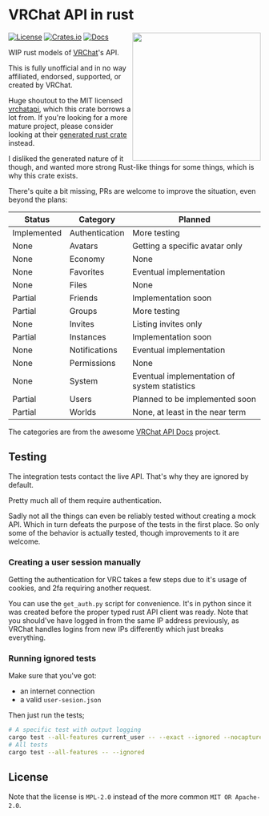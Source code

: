 # VRChat API in rust

<img align="right" width="256" height="256" src="https://github.com/onlivfe/vrc_rs/raw/main/logo.png"/>

[![License](https://img.shields.io/crates/l/vrc.svg)](https://github.com/onlivfe/vrc_rs/src/LICENSE)
[![Crates.io](https://img.shields.io/crates/v/vrc.svg)](https://crates.io/crates/vrc)
[![Docs](https://docs.rs/vrc/badge.svg)](https://docs.rs/crate/vrc/)

WIP rust models of [VRChat](https://store.steampowered.com/app/438100/VRChat/)'s API.

This is fully unofficial and in no way affiliated, endorsed, supported, or created by VRChat.

Huge shoutout to the MIT licensed [vrchatapi](https://vrchatapi.github.io), which this crate borrows a lot from.
If you're looking for a more mature project, please consider looking at their [generated rust crate](https://github.com/vrchatapi/vrchatapi-rust) instead.

I disliked the generated nature of it though, and wanted more strong Rust-like things for some things, which is why this crate exists.

There's quite a bit missing, PRs are welcome to improve the situation, even beyond the plans:

| Status | Category | Planned |
| --- | --- | --- |
| Implemented | Authentication | More testing |
| None | Avatars | Getting a specific avatar only |
| None | Economy | None |
| None | Favorites | Eventual implementation |
| None | Files | None |
| Partial | Friends | Implementation soon |
| Partial | Groups | More testing |
| None | Invites | Listing invites only |
| Partial | Instances | Implementation soon |
| None | Notifications | Eventual implementation |
| None | Permissions | None |
| None | System | Eventual implementation of system statistics |
| Partial | Users | Planned to be implemented soon |
| Partial | Worlds | None, at least in the near term |

The categories are from the awesome [VRChat API Docs](https://vrchatapi.github.io/docs/api/) project.

## Testing

The integration tests contact the live API.
That's why they are ignored by default.

Pretty much all of them require authentication.

Sadly not all the things can even be reliably tested without creating a mock API.
Which in turn defeats the purpose of the tests in the first place.
So only some of the behavior is actually tested, though improvements to it are welcome.

### Creating a user session manually

Getting the authentication for VRC takes a few steps due to it's usage of cookies, and 2fa requiring another request.

You can use the `get_auth.py` script for convenience.
It's in python since it was created before the proper typed rust API client was ready.
Note that you should've have logged in from the same IP address previously,
as VRChat handles logins from new IPs differently which just breaks everything.

### Running ignored tests

Make sure that you've got:

- an internet connection
- a valid `user-sesion.json`

Then just run the tests;

```sh
# A specific test with output logging
cargo test --all-features current_user -- --exact --ignored --nocapture
# All tests
cargo test --all-features -- --ignored
```

## License

Note that the license is `MPL-2.0` instead of the more common `MIT OR Apache-2.0`.
